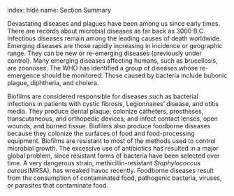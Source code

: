 index: hide
name: Section Summary

Devastating diseases and plagues have been among us since early times. There are records about microbial diseases as far back as 3000 B.C. Infectious diseases remain among the leading causes of death worldwide. Emerging diseases are those rapidly increasing in incidence or geographic range. They can be new or re-emerging diseases (previously under control). Many emerging diseases affecting humans, such as brucellosis, are zoonoses. The WHO has identified a group of diseases whose re-emergence should be monitored: Those caused by bacteria include bubonic plague, diphtheria, and cholera.

Biofilms are considered responsible for diseases such as bacterial infections in patients with cystic fibrosis, Legionnaires’ disease, and otitis media. They produce dental plaque; colonize catheters, prostheses, transcutaneous, and orthopedic devices; and infect contact lenses, open wounds, and burned tissue. Biofilms also produce foodborne diseases because they colonize the surfaces of food and food-processing equipment. Biofilms are resistant to most of the methods used to control microbial growth. The excessive use of antibiotics has resulted in a major global problem, since resistant forms of bacteria have been selected over time. A very dangerous strain, methicillin-resistant  *Staphylococcus aureus*(MRSA), has wreaked havoc recently. Foodborne diseases result from the consumption of contaminated food, pathogenic bacteria, viruses, or parasites that contaminate food.
